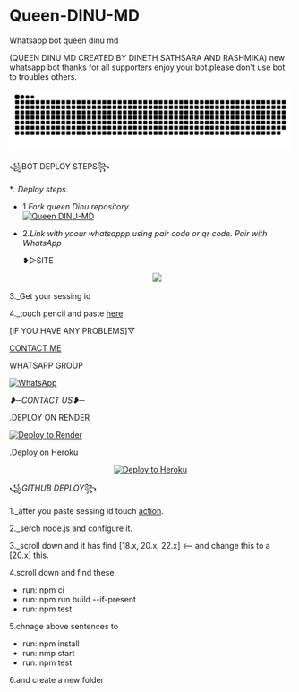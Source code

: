 # Queen-DINU-MD
Whatsapp bot queen dinu md


 (QUEEN DINU MD CREATED BY DINETH SATHSARA AND RASHMIKA) new whatsapp bot thanks for all supporters enjoy your bot.please don't use bot to troubles others.
 
<p align="center">
<img src="https://github.com/Platane/snk/raw/output/github-contribution-grid-snake.svg" alt="nz" width="700"/>
</p>


   ꧁BOT DEPLOY STEPS꧂


     
**. Deploy steps.*
 - 1._Fork queen Dinu repository._
    <br>
    <a href="https://github.com/Dinuob/Queen-DINU-MD/fork"><img title="Queen DINU-MD" src="https://img.shields.io/badge/FORK Queen_DINU-h?color=black&style=for-the-badge&logo=stackshare"></a>
 - 2._Link with yoour whatsappp using pair code or qr code._
   *Pair with WhatsApp* 

   ❥▻SITE 
   <p align="center">
       <a href="https://pairdinu-0516bf9737ec.herokuapp.com/">
         <img src="https://play-lh.googleusercontent.com/901aMQFFnVoX2T-YuJmTIwpPve_SUgMv_QSyzMSPtAqt_l0CyXN1DxfD6xXU0r2f9iM=w240-h480-rw" width="90" />
       </a>
   </p>

3._Get your sessing id 

4._touch pencil and paste [here](https://github.com/Dinuob/Queen-DINU-MD/blob/main/session.js)



[IF YOU HAVE ANY PROBLEMS]▽

[CONTACT ME](https://wa.me/message/ORLONET77UUVI1)

WHATSAPP GROUP
  
   <a href="https://chat.whatsapp.com/CDacy9Q8jXu4Oi35wMHVX2"><img alt="WhatsApp" src="https://img.shields.io/badge/-Whatsapp%20Group-lightgrey?style=for-the-badge&logo=whatsapp&logoColor=white"/></a>
   
*❥─CONTACT US❥─*



.DEPLOY ON RENDER

[![Deploy to Render](https://render.com/images/deploy-to-render-button.svg)](https://render.com/deploy?repo=https://github.com/Dinuob/Queen-DINU-MD/tree/bot#queen-dinu-md.git)


 .Deploy on Heroku
  <p align="center">
    <a href="https://heroku.com/deploy?template=https://github.com/Dinuob/Queen-DINU-MD/tree/bot#queen-dinu-md">
<img src="https://www.herokucdn.com/deploy/button.svg" alt="Deploy to Heroku">
    </a>
  </p>

 
   ꧁*GITHUB DEPLOY*꧂

 1._after you paste sessing id touch [action](https://github.com/Dinuob/Queen-DINU-MD/actions/new).

 2._serch node.js and configure it.

 3._scroll down and it has find  [18.x, 20.x, 22.x] <-- and change this to a  [20.x] this.

 4.scroll down and find these.

   - run: npm ci
   - run: npm run build --if-present
   - run: npm test

5.chnage above sentences to

   - run: npm install
   - run: nmp start 
   - run: npm test

6.and create a new folder

